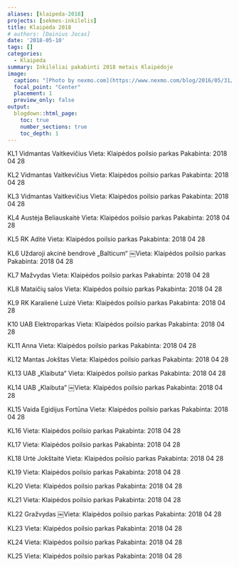 ```yaml
---
aliases: [klaipeda-2018]
projects: [sekmes-inkilelis]
title: Klaipėda 2018
# authors: [Dainius Jocas]
date: '2018-05-10'
tags: []
categories:
  - Klaipėda
summary: Inkilėliai pakabinti 2018 metais Klaipėdoje
image:
  caption: "[Photo by nexmo.com](https://www.nexmo.com/blog/2016/05/31/building-sms-google-sheets-application-aws-lambda-dr)"
  focal_point: "Center"
  placement: 1
  preview_only: false
output:
  blogdown::html_page:
    toc: true
    number_sections: true
    toc_depth: 1
---
```


KL1 Vidmantas Vaitkevičius
Vieta: Klaipėdos poilsio parkas
Pakabinta: 2018 04 28

KL2 Vidmantas Vaitkevičius
Vieta: Klaipėdos poilsio parkas
Pakabinta: 2018 04 28

KL3 Vidmantas Vaitkevičius
Vieta: Klaipėdos poilsio parkas
Pakabinta: 2018 04 28

KL4 Austėja Beliauskaitė
Vieta: Klaipėdos poilsio parkas
Pakabinta: 2018 04 28

KL5 RK Aditė
Vieta: Klaipėdos poilsio parkas
Pakabinta: 2018 04 28

KL6 Uždaroji akcinė bendrovė „Balticum“
￼Vieta: Klaipėdos poilsio parkas
Pakabinta: 2018 04 28

KL7 Mažvydas
Vieta: Klaipėdos poilsio parkas
Pakabinta: 2018 04 28

KL8 Mataičių salos
Vieta: Klaipėdos poilsio parkas
Pakabinta: 2018 04 28

KL9 RK Karalienė Luizė
Vieta: Klaipėdos poilsio parkas
Pakabinta: 2018 04 28

K10 UAB Elektroparkas
Vieta: Klaipėdos poilsio parkas
Pakabinta: 2018 04 28

KL11 Anna
Vieta: Klaipėdos poilsio parkas
Pakabinta: 2018 04 28

KL12 Mantas Jokštas
Vieta: Klaipėdos poilsio parkas
Pakabinta: 2018 04 28

KL13 UAB „Klaibuta“
Vieta: Klaipėdos poilsio parkas
Pakabinta: 2018 04 28

KL14 UAB „Klaibuta“
￼Vieta: Klaipėdos poilsio parkas
Pakabinta: 2018 04 28

KL15 Vaida Egidijus Fortūna
Vieta: Klaipėdos poilsio parkas
Pakabinta: 2018 04 28

KL16
Vieta: Klaipėdos poilsio parkas
Pakabinta: 2018 04 28

KL17
Vieta: Klaipėdos poilsio parkas
Pakabinta: 2018 04 28

KL18 Urtė Jokštaitė
Vieta: Klaipėdos poilsio parkas
Pakabinta: 2018 04 28

KL19
Vieta: Klaipėdos poilsio parkas
Pakabinta: 2018 04 28

KL20
Vieta: Klaipėdos poilsio parkas
Pakabinta: 2018 04 28

KL21
Vieta: Klaipėdos poilsio parkas
Pakabinta: 2018 04 28

KL22 Gražvydas
￼Vieta: Klaipėdos poilsio parkas
Pakabinta: 2018 04 28

KL23
Vieta: Klaipėdos poilsio parkas
Pakabinta: 2018 04 28

KL24
Vieta: Klaipėdos poilsio parkas
Pakabinta: 2018 04 28

KL25
Vieta: Klaipėdos poilsio parkas
Pakabinta: 2018 04 28
